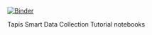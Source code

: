 [![Binder](https://mybinder.org/badge_logo.svg)](https://mybinder.org/v2/gh/CI-TRACS/Smart-Data_Collection_for_sensor_networks_notebook/HEAD)

Tapis Smart Data Collection Tutorial notebooks
 
